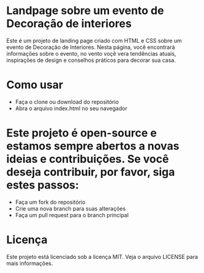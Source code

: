 # Landpage sobre um evento de Decoração de interiores

Este é um projeto de landing page criado com HTML e CSS sobre um evento de Decoração de Interiores. Nesta página, você encontrará informações sobre o evento, no vento voçê vera tendências atuais, inspirações de design e conselhos práticos para decorar sua casa.

# Como usar

* Faça o clone ou download do repositório
* Abra o arquivo index.html no seu navegador

# Este projeto é open-source e estamos sempre abertos a novas ideias e contribuições. Se você deseja contribuir, por favor, siga estes passos:

* Faça um fork do repositório
* Crie uma nova branch para suas alterações
* Faça um pull request para o branch principal

# Licença

Este projeto está licenciado sob a licença MIT. Veja o arquivo LICENSE para mais informações.

